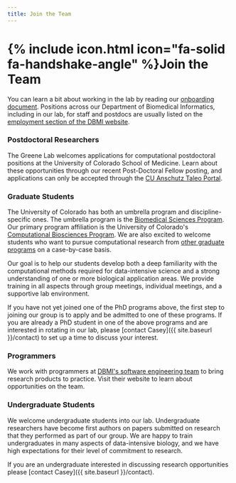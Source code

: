 ```yaml
---
title: Join the Team
---
```


# {% include icon.html icon="fa-solid fa-handshake-angle" %}Join the Team

You can learn a bit about working in the lab by reading our [onboarding document](https://github.com/greenelab/onboarding/blob/master/onboarding.md).
Positions across our Department of Biomedical Informatics, including in our lab, for staff and postdocs are usually listed on the [employment section of the DBMI website](https://medschool.cuanschutz.edu/dbmi/employment).

### Postdoctoral Researchers

The Greene Lab welcomes applications for computational postdoctoral positions at the University of Colorado School of Medicine.
Learn about these opportunities through our recent Post-Doctoral Fellow posting, and applications can only be accepted through the [CU Anschutz Taleo Portal](https://cu.taleo.net/careersection/2/jobdetail.ftl?job=29720&lang=en).

### Graduate Students

The University of Colorado has both an umbrella program and discipline-specific ones.
The umbrella program is the [Biomedical Sciences Program](https://www.cuanschutz.edu/graduate-programs/biomedical-sciences-program/home).
Our primary program affiliation is the University of Colorado's [Computational Biosciences Program](https://www.cuanschutz.edu/graduate-programs/computational-bioscience/home).
We are also excited to welcome students who want to pursue computational research from [other graduate programs](https://www.cuanschutz.edu/graduate-programs) on a case-by-case basis.

Our goal is to help our students develop both a deep familiarity with the computational methods required for data-intensive science and a strong understanding of one or more biological application areas.
We provide training in all aspects through group meetings, individual meetings, and a supportive lab environment.

If you have not yet joined one of the PhD programs above, the first step to joining our group is to apply and be admitted to one of these programs.
If you are already a PhD student in one of the above programs and are interested in rotating in our lab, please [contact Casey]({{ site.baseurl }}/contact) to set up a time to discuss your interest.


### Programmers

We work with programmers at [DBMI's software engineering team](https://cu-dbmi.github.io/set-website/) to bring research products to practice.
Visit their website to learn about opportunities on the team.

### Undergraduate Students

We welcome undergraduate students into our lab.
Undergraduate researchers have become first authors on papers submitted on research that they performed as part of our group.
We are happy to train undergraduates in many aspects of data-intensive biology, and we have high expectations for their level of commitment to research.

If you are an undergraduate interested in discussing research opportunities please [contact Casey]({{ site.baseurl }}/contact).

